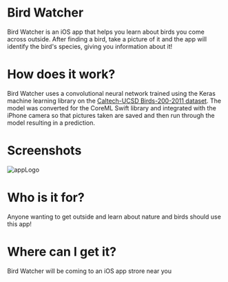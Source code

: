 # Bird Watcher
Bird Watcher is an iOS app that helps you learn about birds you come across outside. After finding a bird, take a picture of it and the app will identify the bird's species, giving you information about it!

# How does it work?
Bird Watcher uses a convolutional neural network trained using the Keras machine learning library on the [Caltech-UCSD Birds-200-2011 dataset](http://www.vision.caltech.edu/visipedia/CUB-200.html). The model was converted for the CoreML Swift library and integrated with the iPhone camera so that pictures taken are saved and then run through the model resulting in a prediction.

# Screenshots
![appLogo](appImage/Image-1.JPEG)

# Who is it for?
Anyone wanting to get outside and learn about nature and birds should use this app!

# Where can I get it?
Bird Watcher will be coming to an iOS app strore near you 
